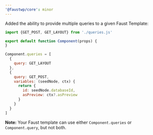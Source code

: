 ```yaml
---
'@faustwp/core': minor
---
```


Added the ability to provide multiple queries to a given Faust Template:

```js
import {GET_POST, GET_LAYOUT} from './queries.js'

export default function Component(props) {
}

Component.queries = [
  {
    query: GET_LAYOUT
  },
  {
    query: GET_POST,
    variables: (seedNode, ctx) {
      return {
        id: seedNode.databaseId,
        asPreview: ctx?.asPreview
      }
    }
  }
]
```

**Note:** Your Faust template can use either `Component.queries` or `Component.query`, but not both.
